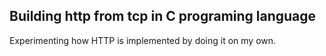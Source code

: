 ## Building http from tcp in C programing language

Experimenting how HTTP is implemented by doing it on my own. 

